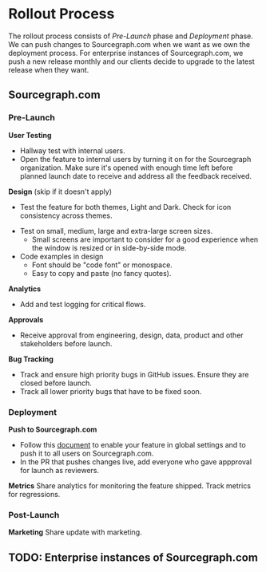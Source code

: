 # Rollout Process

The rollout process consists of *Pre-Launch* phase and *Deployment* phase. We can push changes to Sourcegraph.com when we
want as we own the deployment process. For enterprise instances of Sourcegraph.com, we push a new release monthly and our
clients decide to upgrade to the latest release when they want.

## Sourcegraph.com

### Pre-Launch
**User Testing** 
- Hallway test with internal users.
- Open the feature to internal users by turning it on for the Sourcegraph organization. Make sure it's opened with enough
time left before planned launch date to receive and address all the feedback received. 

**Design** 
(skip if it doesn't apply)
- Test the feature for both themes, Light and Dark. Check for icon consistency across themes.
* Test on small, medium, large and extra-large screen sizes.
  * Small screens are important to consider for a good experience when the window is resized or in side-by-side mode.
* Code examples in design
  * Font should be "code font" or monospace.
  * Easy to copy and paste (no fancy quotes).

**Analytics** 
- Add and test logging for critical flows.

**Approvals**
- Receive approval from engineering, design, data, product and other stakeholders before launch. 

**Bug Tracking**
- Track and ensure high priority bugs in GitHub issues. Ensure they are closed before launch.
- Track all lower priority bugs that have to be fixed soon.

### Deployment
**Push to Sourcegraph.com**
- Follow this [document](https://about.sourcegraph.com/handbook/engineering/distribution/update_sourcegraph_website) to enable your feature in global settings and to push it to all users on Sourcegraph.com.
- In the PR that pushes changes live, add everyone who gave appproval for launch as reviewers.

**Metrics**
Share analytics for monitoring the feature shipped. Track metrics for regressions. 

### Post-Launch
**Marketing**
Share update with marketing.

## TODO: Enterprise instances of Sourcegraph.com

